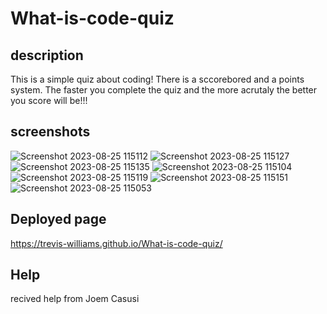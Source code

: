 # What-is-code-quiz

## description 
This is a simple quiz about coding! There is a sccorebored and a points system. The faster you complete the quiz and the more acrutaly the better you score will be!!!

## screenshots
![Screenshot 2023-08-25 115112](https://github.com/Trevis-Williams/What-is-code-quiz/assets/135195221/a9c7f752-7619-4f89-955e-04f0fa3eb0ea)
![Screenshot 2023-08-25 115127](https://github.com/Trevis-Williams/What-is-code-quiz/assets/135195221/3d9bb93c-335c-4805-a704-0f6ff21567de)
![Screenshot 2023-08-25 115135](https://github.com/Trevis-Williams/What-is-code-quiz/assets/135195221/5a71750b-0cab-4088-888d-c726934e64c1)
![Screenshot 2023-08-25 115104](https://github.com/Trevis-Williams/What-is-code-quiz/assets/135195221/59f6bd66-eccb-4a21-bab5-03c67051b4c4)
![Screenshot 2023-08-25 115119](https://github.com/Trevis-Williams/What-is-code-quiz/assets/135195221/d7b7645d-83d7-40b3-9bbd-6c9324a46887)
![Screenshot 2023-08-25 115151](https://github.com/Trevis-Williams/What-is-code-quiz/assets/135195221/227ef81a-921e-498a-b1a2-da5f884c9c81)
![Screenshot 2023-08-25 115053](https://github.com/Trevis-Williams/What-is-code-quiz/assets/135195221/06863477-11d1-47b5-b197-0b5ef15e6ae1)

## Deployed page
  https://trevis-williams.github.io/What-is-code-quiz/

  ## Help
  recived help from Joem Casusi



